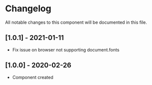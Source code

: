 # Changelog
All notable changes to this component will be documented in this file.

## [1.0.1] - 2021-01-11
- Fix issue on browser not supporting document.fonts

## [1.0.0] - 2020-02-26
- Component created
